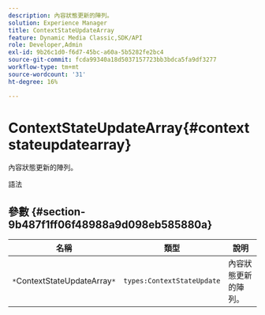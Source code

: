 ```yaml
---
description: 內容狀態更新的陣列。
solution: Experience Manager
title: ContextStateUpdateArray
feature: Dynamic Media Classic,SDK/API
role: Developer,Admin
exl-id: 9b26c1d0-f6d7-45bc-a60a-5b5282fe2bc4
source-git-commit: fcda99340a18d5037157723bb3bdca5fa9df3277
workflow-type: tm+mt
source-wordcount: '31'
ht-degree: 16%

---
```


# ContextStateUpdateArray{#contextstateupdatearray}

內容狀態更新的陣列。

語法

## 參數 {#section-9b487f1ff06f48988a9d098eb585880a}

| 名稱 | 類型 | 說明 |
|---|---|---|
| `*`ContextStateUpdateArray`*` | `types:ContextStateUpdate` | 內容狀態更新的陣列。 |
